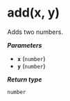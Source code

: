 # add(x, y)

Adds two numbers.

***Parameters***

- **`x`** (`number`)
- **`y`** (`number`)

***Return type***

```
number
```

